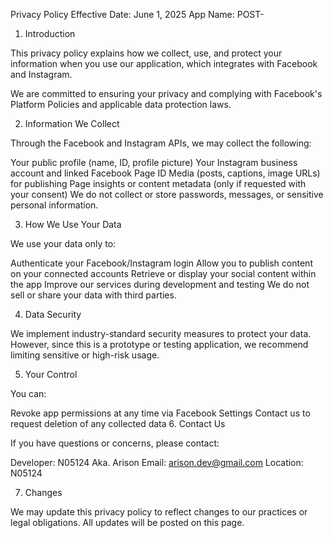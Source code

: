 Privacy Policy
Effective Date: June 1, 2025
App Name: POST-

1. Introduction

This privacy policy explains how we collect, use, and protect your information when you use our application, which integrates with Facebook and Instagram.

We are committed to ensuring your privacy and complying with Facebook's Platform Policies and applicable data protection laws.

2. Information We Collect

Through the Facebook and Instagram APIs, we may collect the following:

Your public profile (name, ID, profile picture)
Your Instagram business account and linked Facebook Page ID
Media (posts, captions, image URLs) for publishing
Page insights or content metadata (only if requested with your consent)
We do not collect or store passwords, messages, or sensitive personal information.

3. How We Use Your Data

We use your data only to:

Authenticate your Facebook/Instagram login
Allow you to publish content on your connected accounts
Retrieve or display your social content within the app
Improve our services during development and testing
We do not sell or share your data with third parties.

4. Data Security

We implement industry-standard security measures to protect your data. However, since this is a prototype or testing application, we recommend limiting sensitive or high-risk usage.

5. Your Control

You can:

Revoke app permissions at any time via Facebook Settings
Contact us to request deletion of any collected data
6. Contact Us

If you have questions or concerns, please contact:

Developer: N05124 Aka. Arison
Email: arison.dev@gmail.com
Location: N05124

7. Changes

We may update this privacy policy to reflect changes to our practices or legal obligations. All updates will be posted on this page.
